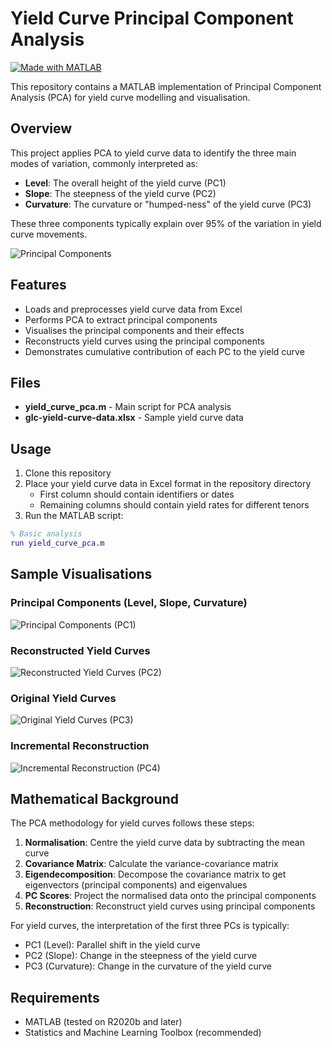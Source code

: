 # Yield Curve Principal Component Analysis
[![Made with MATLAB](https://img.shields.io/badge/Made%20with-MATLAB-orange.svg)](https://www.mathworks.com/products/matlab.html)

This repository contains a MATLAB implementation of Principal Component Analysis (PCA) for yield curve modelling and visualisation.

## Overview

This project applies PCA to yield curve data to identify the three main modes of variation, commonly interpreted as:
- **Level**: The overall height of the yield curve (PC1)
- **Slope**: The steepness of the yield curve (PC2)
- **Curvature**: The curvature or "humped-ness" of the yield curve (PC3)

These three components typically explain over 95% of the variation in yield curve movements.

![Principal Components](https://github.com/user-attachments/assets/becd1ef0-a5f5-4c27-8cad-fddaf705529b)

## Features

- Loads and preprocesses yield curve data from Excel
- Performs PCA to extract principal components
- Visualises the principal components and their effects
- Reconstructs yield curves using the principal components
- Demonstrates cumulative contribution of each PC to the yield curve

## Files

- **yield_curve_pca.m** - Main script for PCA analysis
- **glc-yield-curve-data.xlsx** - Sample yield curve data

## Usage

1. Clone this repository
2. Place your yield curve data in Excel format in the repository directory
   - First column should contain identifiers or dates
   - Remaining columns should contain yield rates for different tenors
3. Run the MATLAB script:

```matlab
% Basic analysis
run yield_curve_pca.m
```

## Sample Visualisations

### Principal Components (Level, Slope, Curvature)
![Principal Components (PC1)](https://github.com/user-attachments/assets/becd1ef0-a5f5-4c27-8cad-fddaf705529b)

### Reconstructed Yield Curves
![Reconstructed Yield Curves (PC2)](https://github.com/user-attachments/assets/8369cdb7-9b2b-49fb-99d2-7ec2d607fdfb)

### Original Yield Curves
![Original Yield Curves (PC3)](https://github.com/user-attachments/assets/cd5abab6-3c9c-48a4-b8b0-abea36a8a4cf)

### Incremental Reconstruction
![Incremental Reconstruction (PC4)](https://github.com/user-attachments/assets/61206db4-a101-43b2-849a-6df06c2a28e0)

## Mathematical Background

The PCA methodology for yield curves follows these steps:

1. **Normalisation**: Centre the yield curve data by subtracting the mean curve
2. **Covariance Matrix**: Calculate the variance-covariance matrix
3. **Eigendecomposition**: Decompose the covariance matrix to get eigenvectors (principal components) and eigenvalues
4. **PC Scores**: Project the normalised data onto the principal components
5. **Reconstruction**: Reconstruct yield curves using principal components

For yield curves, the interpretation of the first three PCs is typically:
- PC1 (Level): Parallel shift in the yield curve
- PC2 (Slope): Change in the steepness of the yield curve
- PC3 (Curvature): Change in the curvature of the yield curve

## Requirements

- MATLAB (tested on R2020b and later)
- Statistics and Machine Learning Toolbox (recommended)
